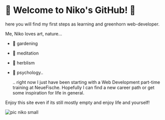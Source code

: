 #  :hibiscus: Welcome to Niko's GitHub! :cherry_blossom:

here you will find my first steps as learning and greenhorn web-developer. 


Me, Niko loves art, nature...

- :seedling: gardening
- :pray: meditation  
- :herb: herblism
- :thought_balloon: psychology..

  .. right now I just have been starting with a Web Development part-time training at NeueFische.
Hopefully I can find a new career path or get some inspiration for life in general.

Enjoy this site even if its still mostly empty and enjoy life and yourself!


![pic niko small](https://github.com/NikCrmr/-NikCrmr/assets/148204632/e5a11f0d-873a-4651-b5e3-740987b9c832)




